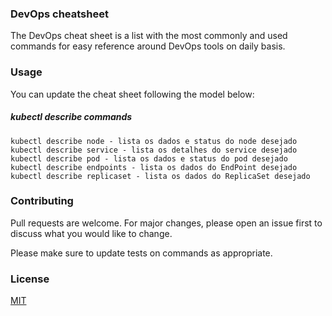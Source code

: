 ### DevOps cheatsheet

The DevOps cheat sheet is a list with the most commonly and used commands for easy reference around DevOps tools on daily basis.

### Usage

You can update the cheat sheet following the model below:


##### kubectl describe commands
```
kubectl describe node - lista os dados e status do node desejado
kubectl describe service - lista os detalhes do service desejado
kubectl describe pod - lista os dados e status do pod desejado
kubectl describe endpoints - lista os dados do EndPoint desejado
kubectl describe replicaset - lista os dados do ReplicaSet desejado
```

### Contributing
Pull requests are welcome. For major changes, please open an issue first to discuss what you would like to change.

Please make sure to update tests on commands as appropriate.

### License
[MIT](https://choosealicense.com/licenses/mit/)
